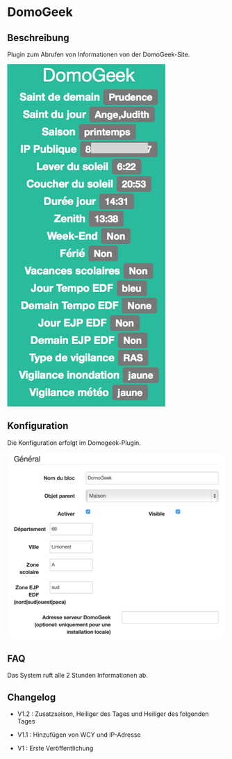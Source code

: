 DomoGeek 
========

Beschreibung 
-----------

Plugin zum Abrufen von Informationen von der DomoGeek-Site.

![domogeek screenshot1](./images/domogeek_screenshot1.png)

Konfiguration 
-------------

Die Konfiguration erfolgt im Domogeek-Plugin.

![domogeek1](./images/domogeek1.png)

FAQ 
---

Das System ruft alle 2 Stunden Informationen ab.

Changelog 
---------

-   V1.2 : Zusatzsaison, Heiliger des Tages und Heiliger des folgenden Tages

-   V1.1 : Hinzufügen von WCY und IP-Adresse

-   V1 : Erste Veröffentlichung


